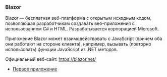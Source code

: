 ﻿### Blazor

Blazor — бесплатная веб-платформа с открытым исходным кодом, позволяющая разработчикам создавать веб-приложения с использованием C# и HTML. Разрабатывается корпорацией Microsoft.

Приложение Blazor может взаимодействовать с JavaScript (причем оба они работают на стороне клиента), например, вызывать (повторно использовать) функции JavaScript из .NET методов.

Официальный веб-сайт: https://blazor.net/

* [Первое приложение](HelloBlazor.md)
